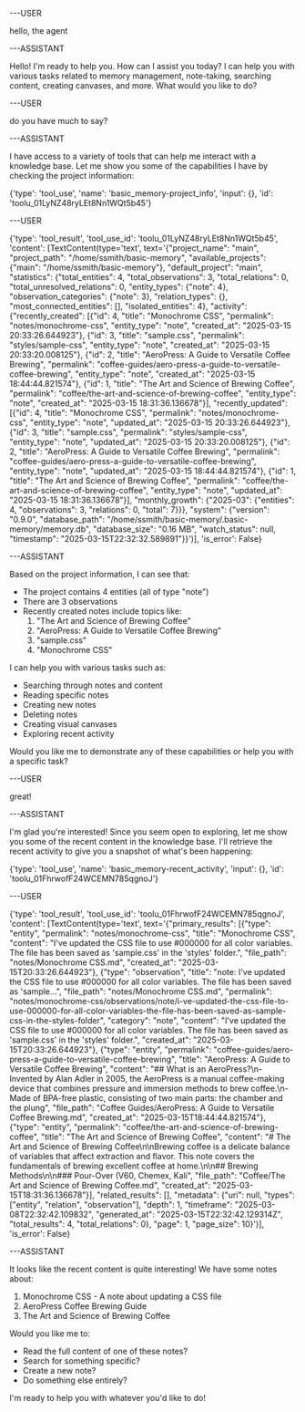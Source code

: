 ---USER

hello, the agent

---ASSISTANT

Hello! I'm ready to help you. How can I assist you today? I can help you with various tasks related to memory management, note-taking, searching content, creating canvases, and more. What would you like to do?

---USER

do you have much to say?

---ASSISTANT

I have access to a variety of tools that can help me interact with a knowledge base. Let me show you some of the capabilities I have by checking the project information:

{'type': 'tool_use', 'name': 'basic_memory-project_info', 'input': {}, 'id': 'toolu_01LyNZ48ryLEt8Nn1WQt5b45'}

---USER

{'type': 'tool_result', 'tool_use_id': 'toolu_01LyNZ48ryLEt8Nn1WQt5b45', 'content': [TextContent(type='text', text='{"project_name": "main", "project_path": "/home/ssmith/basic-memory", "available_projects": {"main": "/home/ssmith/basic-memory"}, "default_project": "main", "statistics": {"total_entities": 4, "total_observations": 3, "total_relations": 0, "total_unresolved_relations": 0, "entity_types": {"note": 4}, "observation_categories": {"note": 3}, "relation_types": {}, "most_connected_entities": [], "isolated_entities": 4}, "activity": {"recently_created": [{"id": 4, "title": "Monochrome CSS", "permalink": "notes/monochrome-css", "entity_type": "note", "created_at": "2025-03-15 20:33:26.644923"}, {"id": 3, "title": "sample.css", "permalink": "styles/sample-css", "entity_type": "note", "created_at": "2025-03-15 20:33:20.008125"}, {"id": 2, "title": "AeroPress: A Guide to Versatile Coffee Brewing", "permalink": "coffee-guides/aero-press-a-guide-to-versatile-coffee-brewing", "entity_type": "note", "created_at": "2025-03-15 18:44:44.821574"}, {"id": 1, "title": "The Art and Science of Brewing Coffee", "permalink": "coffee/the-art-and-science-of-brewing-coffee", "entity_type": "note", "created_at": "2025-03-15 18:31:36.136678"}], "recently_updated": [{"id": 4, "title": "Monochrome CSS", "permalink": "notes/monochrome-css", "entity_type": "note", "updated_at": "2025-03-15 20:33:26.644923"}, {"id": 3, "title": "sample.css", "permalink": "styles/sample-css", "entity_type": "note", "updated_at": "2025-03-15 20:33:20.008125"}, {"id": 2, "title": "AeroPress: A Guide to Versatile Coffee Brewing", "permalink": "coffee-guides/aero-press-a-guide-to-versatile-coffee-brewing", "entity_type": "note", "updated_at": "2025-03-15 18:44:44.821574"}, {"id": 1, "title": "The Art and Science of Brewing Coffee", "permalink": "coffee/the-art-and-science-of-brewing-coffee", "entity_type": "note", "updated_at": "2025-03-15 18:31:36.136678"}], "monthly_growth": {"2025-03": {"entities": 4, "observations": 3, "relations": 0, "total": 7}}}, "system": {"version": "0.9.0", "database_path": "/home/ssmith/basic-memory/.basic-memory/memory.db", "database_size": "0.16 MB", "watch_status": null, "timestamp": "2025-03-15T22:32:32.589891"}}')], 'is_error': False}

---ASSISTANT

Based on the project information, I can see that:
- The project contains 4 entities (all of type "note")
- There are 3 observations
- Recently created notes include topics like:
  1. "The Art and Science of Brewing Coffee"
  2. "AeroPress: A Guide to Versatile Coffee Brewing"
  3. "sample.css"
  4. "Monochrome CSS"

I can help you with various tasks such as:
- Searching through notes and content
- Reading specific notes
- Creating new notes
- Deleting notes
- Creating visual canvases
- Exploring recent activity

Would you like me to demonstrate any of these capabilities or help you with a specific task?

---USER

great!

---ASSISTANT

I'm glad you're interested! Since you seem open to exploring, let me show you some of the recent content in the knowledge base. I'll retrieve the recent activity to give you a snapshot of what's been happening:

{'type': 'tool_use', 'name': 'basic_memory-recent_activity', 'input': {}, 'id': 'toolu_01FhrwofF24WCEMN785qgnoJ'}

---USER

{'type': 'tool_result', 'tool_use_id': 'toolu_01FhrwofF24WCEMN785qgnoJ', 'content': [TextContent(type='text', text='{"primary_results": [{"type": "entity", "permalink": "notes/monochrome-css", "title": "Monochrome CSS", "content": "I\'ve updated the CSS file to use #000000 for all color variables. The file has been saved as \'sample.css\' in the \'styles\' folder.", "file_path": "notes/Monochrome CSS.md", "created_at": "2025-03-15T20:33:26.644923"}, {"type": "observation", "title": "note: I\'ve updated the CSS file to use #000000 for all color variables. The file has been saved as \'sample...", "file_path": "notes/Monochrome CSS.md", "permalink": "notes/monochrome-css/observations/note/i-ve-updated-the-css-file-to-use-000000-for-all-color-variables-the-file-has-been-saved-as-sample-css-in-the-styles-folder", "category": "note", "content": "I\'ve updated the CSS file to use #000000 for all color variables. The file has been saved as \'sample.css\' in the \'styles\' folder.", "created_at": "2025-03-15T20:33:26.644923"}, {"type": "entity", "permalink": "coffee-guides/aero-press-a-guide-to-versatile-coffee-brewing", "title": "AeroPress: A Guide to Versatile Coffee Brewing", "content": "## What is an AeroPress?\\n- Invented by Alan Adler in 2005, the AeroPress is a manual coffee-making device that combines pressure and immersion methods to brew coffee.\\n- Made of BPA-free plastic, consisting of two main parts: the chamber and the plung", "file_path": "Coffee Guides/AeroPress: A Guide to Versatile Coffee Brewing.md", "created_at": "2025-03-15T18:44:44.821574"}, {"type": "entity", "permalink": "coffee/the-art-and-science-of-brewing-coffee", "title": "The Art and Science of Brewing Coffee", "content": "# The Art and Science of Brewing Coffee\\n\\nBrewing coffee is a delicate balance of variables that affect extraction and flavor. This note covers the fundamentals of brewing excellent coffee at home.\\n\\n## Brewing Methods\\n\\n### Pour-Over (V60, Chemex, Kali", "file_path": "Coffee/The Art and Science of Brewing Coffee.md", "created_at": "2025-03-15T18:31:36.136678"}], "related_results": [], "metadata": {"uri": null, "types": ["entity", "relation", "observation"], "depth": 1, "timeframe": "2025-03-08T22:32:42.109832", "generated_at": "2025-03-15T22:32:42.129314Z", "total_results": 4, "total_relations": 0}, "page": 1, "page_size": 10}')], 'is_error': False}

---ASSISTANT

It looks like the recent content is quite interesting! We have some notes about:
1. Monochrome CSS - A note about updating a CSS file
2. AeroPress Coffee Brewing Guide
3. The Art and Science of Brewing Coffee

Would you like me to:
- Read the full content of one of these notes?
- Search for something specific?
- Create a new note?
- Do something else entirely?

I'm ready to help you with whatever you'd like to do!